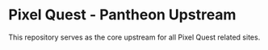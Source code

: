 # Pixel Quest - Pantheon Upstream

This repository serves as the core upstream for all Pixel Quest related sites.
